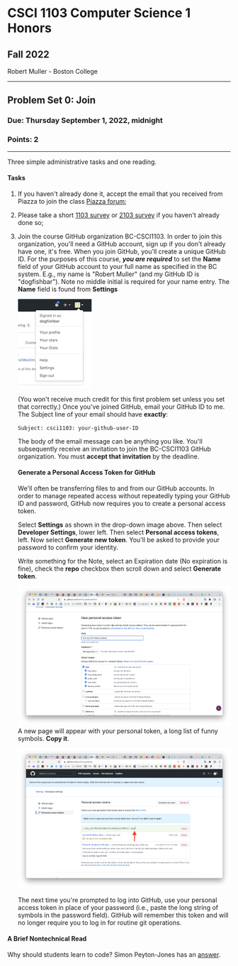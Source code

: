 # CSCI 1103 Computer Science 1 Honors

## Fall 2022

Robert Muller - Boston College

---

## Problem Set 0: Join

### Due: Thursday September 1, 2022, midnight

### Points: 2

---

Three simple administrative tasks and one reading.

#### Tasks

1. If you haven't already done it, accept the email that you received from Piazza to join the class [Piazza forum](https://piazza.com/class/l7c8612dv3v2ez/); 

2. Please take a short [1103 survey](https://www.surveymonkey.com/r/WKB2RSN) or [2103 survey](https://www.surveymonkey.com/r/LP9K2VH) if you haven't already done so;

3. Join the course GitHub organization BC-CSCI1103. In order to join this organization, you'll need a GitHub account, sign up if you don't already have one, it's free. When you join GitHub, you'll create a unique GitHub ID. For the purposes of this course, ***you are required*** to set the  **Name** field of your GitHub account to your full name as specified in the BC system. E.g., my name is "Robert Muller" (and my GitHub ID is "dogfishbar"). Note no middle initial is required for your name entry. The **Name** field is found from **Settings**

    ![settings](./img/githubsettings.jpeg) 

    (You won't receive much credit for this first problem set unless you set that correctly.) Once you've joined GitHub, email your GitHub ID to me. The Subject line of your email should have **exactly**:

    ```
    Subject: csci1103: your-github-user-ID
    ```

    The body of the email message can be anything you like. You'll subsequently receive an invitation to join the BC-CSCI1103 GitHub organization. You must **accept that invitation** by the deadline.
    
    #### Generate a Personal Access Token for GitHub
    
    We'll often be transferring files to and from our GitHub accounts. In order to manage repeated access without repeatedly typing your GitHub ID and password, GitHub now requires you to create a personal access token. 
    
    Select **Settings** as shown in the drop-down image above. Then select **Developer Settings**, lower left. Then select **Personal access tokens**, left. Now select **Generate new token**. You'll be asked to provide your password to confirm your identity.
    
    Write something for the Note, select an Expiration date (No expiration is fine), check the **repo** checkbox then scroll down and select **Generate token**.
    
    <img src="./img/GitHubAccessToken.png">A new page will appear with your personal token, a long list of funny symbols. **Copy it**. 
    
    <img src="./img/GitHubAccessTokenCopy.png">
    
    The next time you're prompted to log into GitHub, use your personal access token in place of your password (i.e., paste the long string of symbols in the password field). GitHub will remember this token and will no longer require you to log in for routine git operations.


#### A Brief Nontechnical Read

Why should students learn to code? Simon Peyton-Jones has an [answer](./WhyLearnToCodeBySPJ.md).
